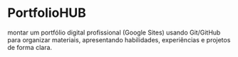 # PortfolioHUB
montar um portfólio digital profissional (Google Sites) usando Git/GitHub para organizar materiais, apresentando habilidades, experiências e projetos de forma clara.

